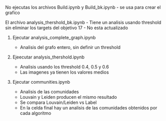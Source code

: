 No ejecutas los archivos Build.ipynb y Build_bk.ipynb
    - se usa para crear el grafico

El archivo analysis_thershold_bk.ipynb
    - Tiene un analisis usando threshold sin eliminar los targets del objetivo 17
    - No esta actualizado

1. Ejecutar analysis_complete_graph.ipynb
    - Analisis del grafo entero, sin definir un threshold

2. Ejeecutar analysis_thershold.ipynb
    - Analisis usando los threshold 0.4, 0.5 y 0.6
    - Las imagenes ya tienen los valores medios

3. Ejecutar communities.ipynb
    - Analisis de las comunidades
    - Louvain y Leiden producen el mismo resultado
    - Se compara Louvain/Leiden vs Label
    - En la celda final hay un analisis de las comunidades obtenidos por cada algoritmo